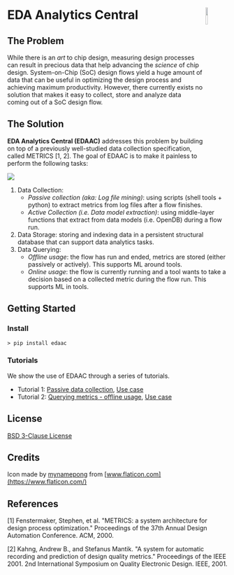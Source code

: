 # EDA Analytics Central <img align="right" width="10%" src="https://raw.githubusercontent.com/abdelrahmanhosny/EDAAC/master/doc/img/logo.png">

## The Problem
While there is an _art_ to chip design, measuring design processes can result in precious data that help advancing the _science_ of chip design.
System-on-Chip (SoC) design flows yield a huge amount of data that can be useful in optimizing the design process and achieving maximum productivity. 
However, there currently exists no solution that makes it easy to collect, store and analyze data coming out of a SoC design flow. 

## The Solution
**EDA Analytics Central (EDAAC)** addresses this problem by building on top of a previously well-studied data collection specification, called METRICS [1, 2].
The goal of EDAAC is to make it painless to perform the following tasks:

![](https://raw.githubusercontent.com/abdelrahmanhosny/EDAAC/master/doc/img/edaac-functions.png)

1. Data Collection:
    * _Passive collection (aka: Log file mining)_: using scripts (shell tools + python) to extract metrics from log files after a flow finishes.
    * _Active Collection (i.e. Data model extraction)_: using middle-layer functions that extract from data models (i.e. OpenDB) during a flow run.
2. Data Storage: storing and indexing data in a persistent structural database that can support data analytics tasks.
3. Data Querying: 
    * _Offline usage_: the flow has run and ended, metrics are stored (either passively or actively). This supports ML around tools.
    * _Online usage_: the flow is currently running and a tool wants to take a decision based on a collected metric during the flow run. This supports ML in tools.

## Getting Started

### Install
```
> pip install edaac
```

### Tutorials
We show the use of EDAAC through a series of tutorials.

* Tutorial 1: [Passive data collection](https://github.com/abdelrahmanhosny/EDAAC/blob/master/tutorials/tutorial_1_collect_data.py), [Use case](https://github.com/abdelrahmanhosny/EDAAC/blob/master/tutorials/use_case_1_analysis.py)
* Tutorial 2: [Querying metrics - offline usage](https://github.com/abdelrahmanhosny/EDAAC/blob/master/tutorials/tutorial_2_analysis.py), [Use case](https://github.com/abdelrahmanhosny/EDAAC/blob/master/tutorials/use_case_1_analysis.py)


## License
[BSD 3-Clause License](https://github.com/abdelrahmanhosny/EDAAC/blob/master/LICENSE)

## Credits
Icon made by [mynamepong](https://www.flaticon.com/authors/mynamepong) from [www.flaticon.com](https://www.flaticon.com/)


## References
[1] Fenstermaker, Stephen, et al. "METRICS: a system architecture for design process optimization." Proceedings of the 37th Annual Design Automation Conference. ACM, 2000.

[2] Kahng, Andrew B., and Stefanus Mantik. "A system for automatic recording and prediction of design quality metrics." Proceedings of the IEEE 2001. 2nd International Symposium on Quality Electronic Design. IEEE, 2001.
